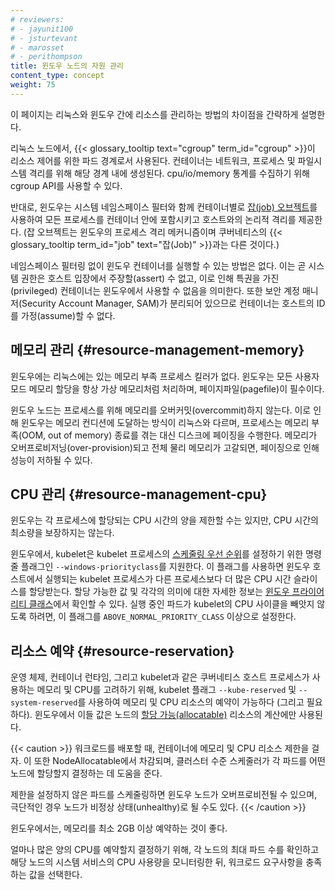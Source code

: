 ```yaml
---
# reviewers:
# - jayunit100
# - jsturtevant
# - marosset
# - perithompson
title: 윈도우 노드의 자원 관리
content_type: concept
weight: 75
---
```


<!-- overview -->

이 페이지는 리눅스와 윈도우 간에 리소스를 관리하는 방법의 차이점을 간략하게 설명한다.

<!-- body -->

리눅스 노드에서, {{< glossary_tooltip text="cgroup" term_id="cgroup" >}}이 
리소스 제어를 위한 파드 경계로서 사용된다. 
컨테이너는 네트워크, 프로세스 및 파일시스템 격리를 위해 해당 경계 내에 생성된다. 
cpu/io/memory 통계를 수집하기 위해 cgroup API를 사용할 수 있다.

반대로, 윈도우는 시스템 네임스페이스 필터와 함께 
컨테이너별로 [잡(job) 오브젝트](https://docs.microsoft.com/windows/win32/procthread/job-objects)를 사용하여 
모든 프로세스를 컨테이너 안에 포함시키고 호스트와의 논리적 격리를 제공한다.
(잡 오브젝트는 윈도우의 프로세스 격리 메커니즘이며 
쿠버네티스의 {{< glossary_tooltip term_id="job" text="잡(Job)" >}}과는 다른 것이다.)

네임스페이스 필터링 없이 윈도우 컨테이너를 실행할 수 있는 방법은 없다. 
이는 곧 시스템 권한은 호스트 입장에서 주장할(assert) 수 없고, 
이로 인해 특권을 가진(privileged) 컨테이너는 윈도우에서 사용할 수 없음을 의미한다. 
또한 보안 계정 매니저(Security Account Manager, SAM)가 분리되어 있으므로 
컨테이너는 호스트의 ID를 가정(assume)할 수 없다.

## 메모리 관리 {#resource-management-memory}

윈도우에는 리눅스에는 있는 메모리 부족 프로세스 킬러가 없다. 
윈도우는 모든 사용자 모드 메모리 할당을 항상 가상 메모리처럼 처리하며, 페이지파일(pagefile)이 필수이다.

윈도우 노드는 프로세스를 위해 메모리를 오버커밋(overcommit)하지 않는다. 
이로 인해 윈도우는 메모리 컨디션에 도달하는 방식이 리눅스와 다르며, 
프로세스는 메모리 부족(OOM, out of memory) 종료를 겪는 대신 디스크에 페이징을 수행한다. 
메모리가 오버프로비저닝(over-provision)되고 전체 물리 메모리가 고갈되면, 
페이징으로 인해 성능이 저하될 수 있다.

## CPU 관리 {#resource-management-cpu}

윈도우는 각 프로세스에 할당되는 CPU 시간의 양을 제한할 수는 있지만, 
CPU 시간의 최소량을 보장하지는 않는다.

윈도우에서, kubelet은 kubelet 프로세스의 
[스케줄링 우선 순위](https://docs.microsoft.com/windows/win32/procthread/scheduling-priorities)를 설정하기 위한 명령줄 플래그인 
`--windows-priorityclass`를 지원한다. 
이 플래그를 사용하면 윈도우 호스트에서 실행되는 kubelet 프로세스가 다른 프로세스보다 더 많은 CPU 시간 슬라이스를 할당받는다. 
할당 가능한 값 및 각각의 의미에 대한 자세한 정보는 
[윈도우 프라이어리티 클래스](https://docs.microsoft.com/en-us/windows/win32/procthread/scheduling-priorities#priority-class)에서 확인할 수 있다. 
실행 중인 파드가 kubelet의 CPU 사이클을 빼앗지 않도록 하려면, 이 플래그를 `ABOVE_NORMAL_PRIORITY_CLASS` 이상으로 설정한다.

## 리소스 예약 {#resource-reservation}

운영 체제, 컨테이너 런타임, 그리고 kubelet과 같은 쿠버네티스 호스트 프로세스가 사용하는 메모리 및 CPU를 고려하기 위해, 
kubelet 플래그 `--kube-reserved` 및 `--system-reserved`를 사용하여 
메모리 및 CPU 리소스의 예약이 가능하다 (그리고 필요하다). 
윈도우에서 이들 값은 노드의 
[할당 가능(allocatable)](/docs/tasks/administer-cluster/reserve-compute-resources/#node-allocatable) 리소스의 계산에만 사용된다.

{{< caution >}}
워크로드를 배포할 때, 컨테이너에 메모리 및 CPU 리소스 제한을 걸자. 
이 또한 NodeAllocatable에서 차감되며, 클러스터 수준 스케줄러가 각 파드를 어떤 노드에 할당할지 결정하는 데 도움을 준다.

제한을 설정하지 않은 파드를 스케줄링하면 윈도우 노드가 오버프로비전될 수 있으며, 
극단적인 경우 노드가 비정상 상태(unhealthy)로 될 수도 있다.
{{< /caution >}}

윈도우에서는, 메모리를 최소 2GB 이상 예약하는 것이 좋다.

얼마나 많은 양의 CPU를 예약할지 결정하기 위해, 
각 노드의 최대 파드 수를 확인하고 해당 노드의 시스템 서비스의 CPU 사용량을 모니터링한 뒤, 
워크로드 요구사항을 충족하는 값을 선택한다.
